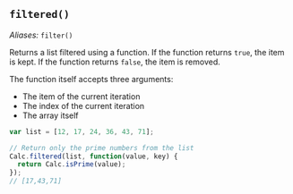 ## `filtered()`

*Aliases:* `filter()`

Returns a list filtered using a function. If the function returns `true`, the item is kept. If the function returns `false`, the item is removed.

The function itself accepts three arguments:

  - The item of the current iteration
  - The index of the current iteration
  - The array itself

```javascript
var list = [12, 17, 24, 36, 43, 71];

// Return only the prime numbers from the list
Calc.filtered(list, function(value, key) {
  return Calc.isPrime(value);
});
// [17,43,71]
```
